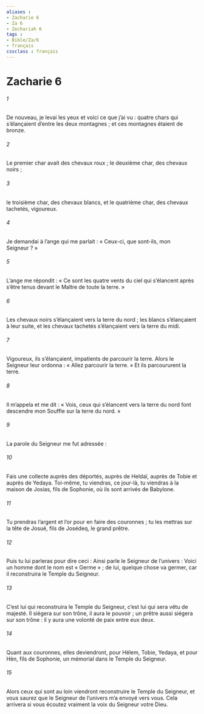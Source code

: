 ```yaml
---
aliases : 
- Zacharie 6
- Za 6
- Zechariah 6
tags : 
- Bible/Za/6
- français
cssclass : français
---
```


# Zacharie 6

###### 1
De nouveau, je levai les yeux et voici ce que j’ai vu : quatre chars qui s’élançaient d’entre les deux montagnes ; et ces montagnes étaient de bronze.
###### 2
Le premier char avait des chevaux roux ; le deuxième char, des chevaux noirs ;
###### 3
le troisième char, des chevaux blancs, et le quatrième char, des chevaux tachetés, vigoureux.
###### 4
Je demandai à l’ange qui me parlait : « Ceux-ci, que sont-ils, mon Seigneur ? »
###### 5
L’ange me répondit : « Ce sont les quatre vents du ciel qui s’élancent après s’être tenus devant le Maître de toute la terre. »
###### 6
Les chevaux noirs s’élançaient vers la terre du nord ; les blancs s’élançaient à leur suite, et les chevaux tachetés s’élançaient vers la terre du midi.
###### 7
Vigoureux, ils s’élançaient, impatients de parcourir la terre. Alors le Seigneur leur ordonna : « Allez parcourir la terre. » Et ils parcoururent la terre.
###### 8
Il m’appela et me dit : « Vois, ceux qui s’élancent vers la terre du nord font descendre mon Souffle sur la terre du nord. »
###### 9
La parole du Seigneur me fut adressée :
###### 10
Fais une collecte auprès des déportés, auprès de Heldaï, auprès de Tobie et auprès de Yedaya. Toi-même, tu viendras, ce jour-là, tu viendras à la maison de Josias, fils de Sophonie, où ils sont arrivés de Babylone.
###### 11
Tu prendras l’argent et l’or pour en faire des couronnes ; tu les mettras sur la tête de Josué, fils de Josédeq, le grand prêtre.
###### 12
Puis tu lui parleras pour dire ceci :
Ainsi parle le Seigneur de l’univers :
Voici un homme dont le nom est « Germe » ;
de lui, quelque chose va germer,
car il reconstruira le Temple du Seigneur.
###### 13
C’est lui qui reconstruira le Temple du Seigneur,
c’est lui qui sera vêtu de majesté.
Il siégera sur son trône, il aura le pouvoir ;
un prêtre aussi siégera sur son trône :
il y aura une volonté de paix entre eux deux.
###### 14
Quant aux couronnes, elles deviendront, pour Hélem, Tobie, Yedaya, et pour Hèn, fils de Sophonie, un mémorial dans le Temple du Seigneur.
###### 15
Alors ceux qui sont au loin viendront reconstruire le Temple du Seigneur, et vous saurez que le Seigneur de l’univers m’a envoyé vers vous. Cela arrivera si vous écoutez vraiment la voix du Seigneur votre Dieu.
